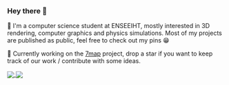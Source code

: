### Hey there 👋
<p>
📖  I'm a computer science student at ENSEEIHT, mostly interested in 3D rendering, computer graphics and physics simulations. Most of my projects are published as public, feel free to check out my pins 😁
</p>
<p>
🚀  Currently working on the <a href="https://github.com/7map/7map">7map</a> project, drop a star if you want to keep track of our work / contribute with some ideas.
</p>
<a href="http://www.sandbox.l3alr0g.fr">
  <img align="center" src="https://github-readme-stats.vercel.app/api?username=l3alr0g&show_icons=true&theme=gotham&count_private=true&custom_title=l3alr0g's+Github+Stats&bg_color=00000000&hide_border=true" />
</a>
<a href="https://github.com/l3alr0g?tab=repositories">
  <img align="center" src="https://github-readme-stats.vercel.app/api/top-langs/?username=l3alr0g&layout=compact&theme=gotham&bg_color=00000000&hide_border=true" />
</a>
